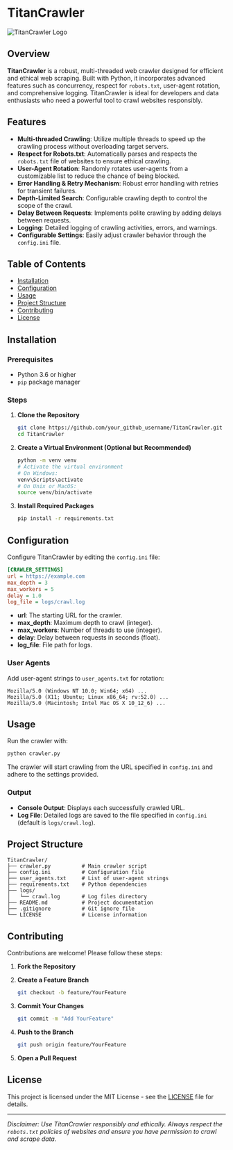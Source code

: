 # TitanCrawler

![TitanCrawler Logo](https://example.com/logo.png) <!-- Optional: Replace with actual logo URL or remove -->

## Overview

**TitanCrawler** is a robust, multi-threaded web crawler designed for efficient and ethical web scraping. Built with Python, it incorporates advanced features such as concurrency, respect for `robots.txt`, user-agent rotation, and comprehensive logging. TitanCrawler is ideal for developers and data enthusiasts who need a powerful tool to crawl websites responsibly.

## Features

- **Multi-threaded Crawling**: Utilize multiple threads to speed up the crawling process without overloading target servers.
- **Respect for Robots.txt**: Automatically parses and respects the `robots.txt` file of websites to ensure ethical crawling.
- **User-Agent Rotation**: Randomly rotates user-agents from a customizable list to reduce the chance of being blocked.
- **Error Handling & Retry Mechanism**: Robust error handling with retries for transient failures.
- **Depth-Limited Search**: Configurable crawling depth to control the scope of the crawl.
- **Delay Between Requests**: Implements polite crawling by adding delays between requests.
- **Logging**: Detailed logging of crawling activities, errors, and warnings.
- **Configurable Settings**: Easily adjust crawler behavior through the `config.ini` file.

## Table of Contents

- [Installation](#installation)
- [Configuration](#configuration)
- [Usage](#usage)
- [Project Structure](#project-structure)
- [Contributing](#contributing)
- [License](#license)

## Installation

### Prerequisites

- Python 3.6 or higher
- `pip` package manager

### Steps

1. **Clone the Repository**

   ```bash
   git clone https://github.com/your_github_username/TitanCrawler.git
   cd TitanCrawler
   ```

2. **Create a Virtual Environment (Optional but Recommended)**

   ```bash
   python -m venv venv
   # Activate the virtual environment
   # On Windows:
   venv\Scripts\activate
   # On Unix or MacOS:
   source venv/bin/activate
   ```

3. **Install Required Packages**

   ```bash
   pip install -r requirements.txt
   ```

## Configuration

Configure TitanCrawler by editing the `config.ini` file:

```ini
[CRAWLER_SETTINGS]
url = https://example.com
max_depth = 3
max_workers = 5
delay = 1.0
log_file = logs/crawl.log
```

- **url**: The starting URL for the crawler.
- **max_depth**: Maximum depth to crawl (integer).
- **max_workers**: Number of threads to use (integer).
- **delay**: Delay between requests in seconds (float).
- **log_file**: File path for logs.

### User Agents

Add user-agent strings to `user_agents.txt` for rotation:

```plaintext
Mozilla/5.0 (Windows NT 10.0; Win64; x64) ...
Mozilla/5.0 (X11; Ubuntu; Linux x86_64; rv:52.0) ...
Mozilla/5.0 (Macintosh; Intel Mac OS X 10_12_6) ...
```

## Usage

Run the crawler with:

```bash
python crawler.py
```

The crawler will start crawling from the URL specified in `config.ini` and adhere to the settings provided.

### Output

- **Console Output**: Displays each successfully crawled URL.
- **Log File**: Detailed logs are saved to the file specified in `config.ini` (default is `logs/crawl.log`).

## Project Structure

```
TitanCrawler/
├── crawler.py          # Main crawler script
├── config.ini          # Configuration file
├── user_agents.txt     # List of user-agent strings
├── requirements.txt    # Python dependencies
├── logs/
│   └── crawl.log       # Log files directory
├── README.md           # Project documentation
├── .gitignore          # Git ignore file
└── LICENSE             # License information
```

## Contributing

Contributions are welcome! Please follow these steps:

1. **Fork the Repository**
2. **Create a Feature Branch**

   ```bash
   git checkout -b feature/YourFeature
   ```

3. **Commit Your Changes**

   ```bash
   git commit -m "Add YourFeature"
   ```

4. **Push to the Branch**

   ```bash
   git push origin feature/YourFeature
   ```

5. **Open a Pull Request**

## License

This project is licensed under the MIT License - see the [LICENSE](LICENSE) file for details.

---

*Disclaimer: Use TitanCrawler responsibly and ethically. Always respect the `robots.txt` policies of websites and ensure you have permission to crawl and scrape data.*
